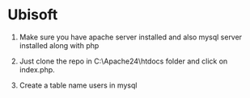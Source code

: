 # Ubisoft

1) Make sure you have apache server installed and also mysql server installed along with php

2) Just clone the repo in C:\Apache24\htdocs folder and click on index.php.
 
3) Create a table name users in mysql 
